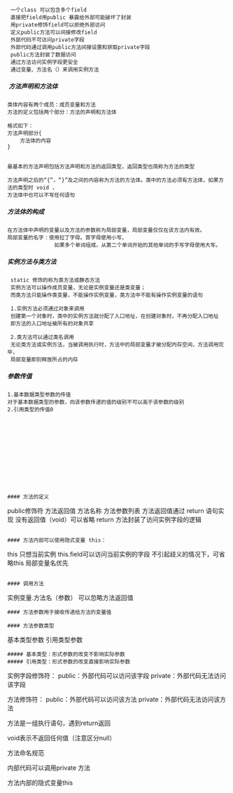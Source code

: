 ```
 一个class 可以包含多个field
 直接把field用public 暴露给外部可能破坏了封装
 用private修饰field可以拒绝外部访问
 定义public方法可以间接修改field
 外部代码不可访问private字段
 外部代码通过调用public方法间接设置和获取private字段
 public方法封装了数据访问
 通过方法访问实例字段更安全
 通过变量、方法名（）来调用实例方法
```

#####  方法声明和方法体
```
类体内容有两个成员：成员变量和方法
方法的定义包括两个部分：方法的声明和方法体

格式如下：
方法声明部分{
    方法体的内容
}


最基本的方法声明包括方法声明和方法的返回类型，返回类型也简称为方法的类型

方法声明之后的“{”，“}”及之间的内容称为方法的方法体。类中的方法必须有方法体，如果方法的类型时 void ，
方法体中也可以不写任何语句

```
##### 方法体的构成
```
在方法体中声明的变量以及方法的参数称为局部变量，局部变量仅仅在该方法内有效。
局部变量的名字：使用拉丁字母。首字母使用小写，
               如果多个单词组成，从第二个单词开始的其他单词的手写字母使用大写。

```
##### 实例方法与类方法
```
 static 修饰的称为类方法或静态方法
 实例方法可以操作成员变量，无论是实例变量还是类变量；
 而类方法只能操作类变量，不能操作实例变量，类方法中不能有操作实例变量的语句
 
 1.实例方法必须通过对象来调用
 创建第一个对象时，类中的实例方法就分配了入口地址，在创建对象时，不再分配入口地址
 即方法的入口地址被所有的对象共享
 
 2.类方法可以通过类名调用
 无论类方法或实例方法，当被调用执行时，方法中的局部变量才被分配内存空间，方法调用完毕，
 局部变量即刻释放所占的内存
 ```
 ##### 参数传值
 ```
 1.基本数据类型参数的传值
 对于基本数据类型的参数，向该参数传递的值的级别不可以高于该参数的级别
 2.引用类型的传值0
 
 
 
 
 
 
 
 
 
 
 


#### 方法的定义
```
 public修饰符
 方法返回值
 方法名称
 方法参数列表
 方法返回值通过 return 语句实现
 没有返回值（void）可以省略 return
 方法封装了访问实例字段的逻辑
```

#### 方法内部可以使用隐式变量 this：
```
 this 只想当前实例
 this.field可以访问当前实例的字段
 不引起歧义的情况下，可省略this
 局部变量名优先
```

#### 调用方法
```
 实例变量.方法名（参数）
 可以忽略方法返回值
```
#### 方法参数用于接收传递给方法的变量值

#### 方法参数类型
```
 基本类型参数
 引用类型参数
```
##### 基本类型：形式参数的改变不影响实际参数
##### 引用类型：形式参数的改变直接影响实际参数
```
实例字段修饰符：
public：外部代码可以访问该字段
private：外部代码无法访问该字段

方法修饰符：
public：外部代码可以访问该方法
private：外部代码无法访问该方法

方法是一组执行语句，遇到return返回

void表示不返回任何值（注意区分null）

方法命名规范

内部代码可以调用private 方法

方法内部的隐式变量this

```
